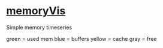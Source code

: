 [memoryVis](http://files.danielscrivano.com/memoryVis/)
======

Simple memory timeseries

green = used mem
blue = buffers
yellow = cache
gray = free
